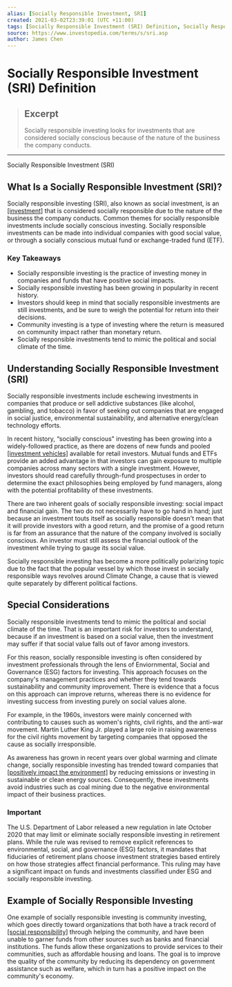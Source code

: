 ```yaml
---
alias: [Socially Responsible Investment, SRI]
created: 2021-03-02T23:39:01 (UTC +11:00)
tags: [Socially Responsible Investment (SRI) Definition, Socially Responsible Investment (SRI)]
source: https://www.investopedia.com/terms/s/sri.asp
author: James Chen
---
```


# Socially Responsible Investment (SRI) Definition

> ## Excerpt
> Socially responsible investing looks for investments that are considered socially conscious because of the nature of the business the company conducts.

---

Socially Responsible Investment (SRI)
## What Is a Socially Responsible Investment (SRI)?

Socially responsible investing (SRI), also known as social investment, is an [[investment]](https://www.investopedia.com/terms/i/investment.asp) that is considered socially responsible due to the nature of the business the company conducts. Common themes for socially responsible investments include socially conscious investing. Socially responsible investments can be made into individual companies with good social value, or through a socially conscious mutual fund or exchange-traded fund (ETF).

### Key Takeaways

-   Socially responsible investing is the practice of investing money in companies and funds that have positive social impacts.
-   Socially responsible investing has been growing in popularity in recent history. 
-   Investors should keep in mind that socially responsible investments are still investments, and be sure to weigh the potential for return into their decisions.
-   Community investing is a type of investing where the return is measured on community impact rather than monetary return.
-   Socially responsible investments tend to mimic the political and social climate of the time.

## Understanding Socially Responsible Investment (SRI)

Socially responsible investments include eschewing investments in companies that produce or sell addictive substances (like alcohol, gambling, and tobacco) in favor of seeking out companies that are engaged in social justice, environmental sustainability, and alternative energy/clean technology efforts.

In recent history, “socially conscious" investing has been growing into a widely-followed practice, as there are dozens of new funds and pooled [[investment vehicles]](https://www.investopedia.com/terms/i/investmentvehicle.asp) available for retail investors. Mutual funds and ETFs provide an added advantage in that investors can gain exposure to multiple companies across many sectors with a single investment. However, investors should read carefully through-fund prospectuses in order to determine the exact philosophies being employed by fund managers, along with the potential profitability of these investments.

There are two inherent goals of socially responsible investing: social impact and financial gain. The two do not necessarily have to go hand in hand; just because an investment touts itself as socially responsible doesn't mean that it will provide investors with a good return, and the promise of a good return is far from an assurance that the nature of the company involved is socially conscious. An investor must still assess the financial outlook of the investment while trying to gauge its social value.

Socially responsible investing has become a more politically polarizing topic due to the fact that the popular vessel by which those invest in socially responsible ways revolves around Climate Change, a cause that is viewed quite separately by different political factions. 

## Special Considerations

Socially responsible investments tend to mimic the political and social climate of the time. That is an important risk for investors to understand, because if an investment is based on a social value, then the investment may suffer if that social value falls out of favor among investors.

For this reason, socially responsible investing is often considered by investment professionals through the lens of Enviornmental, Social and Governance (ESG) factors for investing. This approach focuses on the company's management practices and whether they tend towards sustainability and community improvement. There is evidence that a focus on this approach can improve returns, whereas there is no evidence for investing success from investing purely on social values alone.

For example, in the 1960s, investors were mainly concerned with contributing to causes such as women's rights, civil rights, and the anti-war movement. Martin Luther King Jr. played a large role in raising awareness for the civil rights movement by targeting companies that opposed the cause as socially irresponsible. 

As awareness has grown in recent years over global warming and climate change, socially responsible investing has trended toward companies that [[positively impact the environment]](https://www.investopedia.com/articles/07/clean_and_green.asp) by reducing emissions or investing in sustainable or clean energy sources. Consequently, these investments avoid industries such as coal mining due to the negative environmental impact of their business practices.

### Important

The U.S. Department of Labor released a new regulation in late October 2020 that may limit or eliminate socially responsible investing in retirement plans. While the rule was revised to remove explicit references to environmental, social, and governance (ESG) factors, it mandates that fiduciaries of retirement plans choose investment strategies based entirely on how those strategies affect financial performance. This ruling may have a significant impact on funds and investments classified under ESG and socially responsible investing.

## Example of Socially Responsible Investing

One example of socially responsible investing is community investing, which goes directly toward organizations that both have a track record of [[social responsibility]](https://www.investopedia.com/terms/s/socialresponsibility.asp) through helping the community, and have been unable to garner funds from other sources such as banks and financial institutions. The funds allow these organizations to provide services to their communities, such as affordable housing and loans. The goal is to improve the quality of the community by reducing its dependency on government assistance such as welfare, which in turn has a positive impact on the community's economy.
